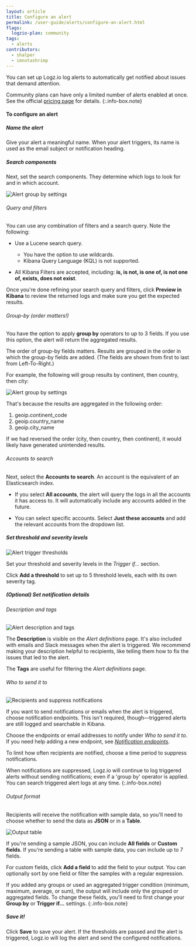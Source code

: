 ```yaml
---
layout: article
title: Configure an alert
permalink: /user-guide/alerts/configure-an-alert.html
flags:
  logzio-plan: community
tags:
  - alerts
contributors:
  - shalper
  - imnotashrimp
---
```


You can set up Logz.io log alerts to automatically get notified about issues that demand attention.

Community plans can have only a limited number of alerts enabled at once. See the official [pricing page](https://logz.io/pricing/) for details.
{:.info-box.note}

#### To configure an alert

<div class="tasklist">

##### Name the alert

Give your alert a meaningful name. When your alert triggers, its name is used as the email subject or notification heading.

##### Search components

Next, set the search components. They determine which logs to look for and in which account.

![Alert group by settings](https://dytvr9ot2sszz.cloudfront.net/logz-docs/alerts/alert-search-component.png)

###### Query and filters

You can use any combination of filters and a search query. Note the following:

* Use a Lucene search query.
  * You have the option to use wildcards.
  * Kibana Query Language (KQL) is not supported.

* All Kibana Filters are accepted, including: **is, is not, is one of, is not one of, exists, does not exist**.


Once you're done refining your search query and filters,
click **Preview in Kibana** to review the returned logs
and make sure you get the expected results.


###### Group-by (order matters!)

You have the option to apply **group by** operators to up to 3 fields. If you use this option, the alert will return the aggregated results.

The order of group-by fields matters. Results are grouped in the order in which the group-by fields are added. (The fields are shown from first to last from Left-To-Right.)

For example, the following will group results by continent, then country, then city:

![Alert group by settings](https://dytvr9ot2sszz.cloudfront.net/logz-docs/alerts/alerts--group-by.png)

That's because the results are aggregated in the following order:

1. geoip.continent_code
2. geoip.country_name
3. geoip.city_name

If we had reversed the order (city, then country, then continent),
it would likely have generated unintended results.

###### Accounts to search

Next, select the **Accounts to search**. An account is the equivalent of an Elasticsearch index.

* If you select **All accounts**, the alert will query the logs in all the accounts it has access to. It will automatically include any accounts added in the future.

* You can select specific accounts. Select **Just these accounts** and add the relevant accounts from the dropdown list.

##### Set threshold and severity levels

![Alert trigger thresholds](https://dytvr9ot2sszz.cloudfront.net/logz-docs/alerts/alerts--trigger-settings.png)

Set your threshold and severity levels in the _Trigger if..._ section.

Click **Add a threshold** to set up to 5 threshold levels,
each with its own severity tag.

##### _(Optional)_ Set notification details

###### Description and tags

![Alert description and tags](https://dytvr9ot2sszz.cloudfront.net/logz-docs/alerts/description-and-tags.png)

The **Description** is visible on the _Alert definitions_ page.
It's also included with emails and Slack messages when the alert is triggered.
We recommend making your description helpful to recipients,
like telling them how to fix the issues that led to the alert.

The **Tags** are useful for filtering the _Alert definitions_ page.

###### Who to send it to

![Recipients and suppress notifications](https://dytvr9ot2sszz.cloudfront.net/logz-docs/alerts/recipients-and-suppress.png)

If you want to send notifications or emails when the alert is triggered,
choose notification endpoints.
This isn't required, though—triggered alerts are still logged and searchable in Kibana.

Choose the endpoints or email addresses to notify under _Who to send it to_.
If you need help adding a new endpoint,
see [_Notification endpoints_]({{site.baseurl}}/user-guide/integrations/endpoints.html).

To limit how often recipients are notified,
choose a time period to suppress notifications.

When notifications are suppressed,
Logz.io will continue to log triggered alerts without sending notifications; even if a 'group by' operator is applied.
You can search triggered alert logs at any time.
{:.info-box.note}

###### Output format

Recipients will receive the notification with sample data,
so you'll need to choose whether to send the data
as **JSON** or in a **Table**.

![Output table](https://dytvr9ot2sszz.cloudfront.net/logz-docs/alerts/output-json-custom-fields.png)

If you're sending a sample JSON,
you can include **All fields** or **Custom fields**.
If you're sending a table with sample data,
you can include up to 7 fields.

For custom fields,
click **<i class="li li-plus"></i> Add a field** to add the field to your output.
You can optionally sort by one field or filter the samples with a regular expression.

If you added any groups or used an aggregated trigger condition
(minimum, maximum, average, or sum),
the output will include only the grouped or aggregated fields.
To change these fields,
you'll need to first change your **Group by** or **Trigger if...** settings.
{:.info-box.note}

##### Save it!

Click **Save** to save your alert.
If the thresholds are passed and the alert is triggered,
Logz.io will log the alert and send the configured notifications.

</div>
